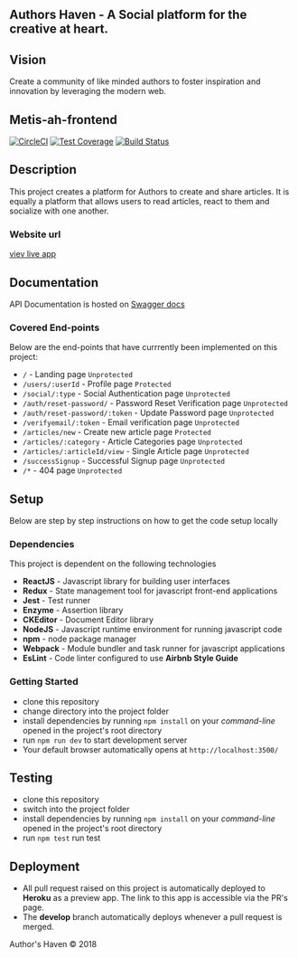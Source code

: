 ## Authors Haven - A Social platform for the creative at heart.


## Vision
Create a community of like minded authors to foster inspiration and innovation
by leveraging the modern web.

## Metis-ah-frontend 
[![CircleCI](https://circleci.com/gh/andela/metis-ah-frontend/tree/develop.svg?style=svg)](https://circleci.com/gh/andela/metis-ah-frontend/tree/develop) [![Test Coverage](https://api.codeclimate.com/v1/badges/93530611b5b0d23beebf/test_coverage)](https://codeclimate.com/github/andela/metis-ah-frontend/test_coverage) [![Build Status](https://travis-ci.org/andela/metis-ah-frontend.svg?branch=develop)](https://travis-ci.org/andela/metis-ah-frontend)


## Description

This project creates a platform for Authors to create and share articles. It is equally a platform that allows users to read articles, react to them and socialize with one another.

### Website url
[viev live app](https://metis-ah-frontend.herokuapp.com/)


## Documentation

API Documentation is hosted on [Swagger docs](https://metis-ah-staging.herokuapp.com/api-docs)

### Covered End-points
Below are the end-points that have currrently been implemented on this project:
* `/` - Landing page `Unprotected`
* `/users/:userId` - Profile page `Protected`
* `/social/:type` - Social Authentication page `Unprotected`
* `/auth/reset-password/` - Password Reset Verification page `Unprotected`
* `/auth/reset-password/:token` - Update Password page `Unprotected`
* `/verifyemail/:token` - Email verification page `Unprotected`
* `/articles/new` - Create new article page `Protected`
* `/articles/:category` - Article Categories page `Unprotected`
* `/articles/:articleId/view` - Single Article page `Unprotected`
* `/successSignup` - Successful Signup page `Unprotected`
* `/*` - 404 page `Unprotected`



## Setup

Below are step by step instructions on how to get the code setup locally

### Dependencies
This project is dependent on the following technologies

* **ReactJS** - Javascript library for building user interfaces
* **Redux** - State management tool for javascript front-end applications
* **Jest** - Test runner
* **Enzyme** - Assertion library
* **CKEditor** - Document Editor library
* **NodeJS** - Javascript runtime environment for running javascript code
* **npm** - node package manager
* **Webpack** - Module bundler and task runner for javascript applications
* **EsLint** - Code linter configured to use **Airbnb Style Guide**


### Getting Started
* clone this repository
* change directory into the project folder
* install dependencies by running `npm install` on your *command-line* opened in the project's root directory
* run `npm run dev` to start development server
* Your default browser automatically opens at `http://localhost:3500/`



## Testing
* clone this repository
* switch into the project folder
* install dependencies by running `npm install` on your *command-line* opened in the project's root directory
* run `npm test` run test



## Deployment
* All pull request raised on this project is automatically deployed to **Heroku** as a preview app. The link to this app is accessible via the PR's page.
* The **develop** branch automatically deploys whenever a pull request is merged.


Author's Haven © 2018